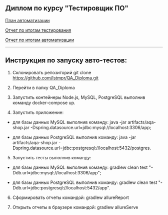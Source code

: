 ## Диплом по курсу "Тестировщик ПО"

[План автоматизации](https://github.com/lstmpr/QA_Diploma/blob/a5e709d4861e6dd1a60ed80ebe588ab90c96b9e4/docs/plan.md)

[Отчет по итогам тестирования](https://github.com/lstmpr/QA_Diploma/blob/2b43115d49fb7f7e83d2d71c1add9123133ec2d2/docs/Report.md)

[Отчет по итогам автоматизации](https://github.com/lstmpr/QA_Diploma/blob/2b43115d49fb7f7e83d2d71c1add9123133ec2d2/docs/Summary.md)

---------------------

## Инструкция по запуску авто-тестов:

1. Склонировать репозиторий
git clone https://github.com/lstmpr/QA_Diploma.git
2. Перейти в папку QA_Diploma
3. Запустить контейнеры Node.js, MySQL, PostgreSQL выполнив команду docker-compose up.

4. Запустить приложение:

* для базы данных MySQL выполнив команду: java -jar artifacts/aqa-shop.jar -Dspring.datasource.url=jdbc:mysql://localhost:3306/app;

* для базы данных PostgreSQL выполнив команду: java -jar artifacts/aqa-shop.jar -Dspring.datasource.url=jdbc:postgresql://localhost:5432/postgres.


5. Запустить тесты выполнив команду:

* для базы данных MySQL выполнив команду: gradlew clean test "-Ddb.url=jdbc:mysql://localhost:3306/app";

* для базы данных PostgreSQL выполнив команду: gradlew clean test "-Ddb.url=jdbc:postgresql://localhost:5432/app".

6. Сформировать отчеты командой:
gradlew allureReport

7. Открыть отчеты в браузере командой:
gradlew allureServe
